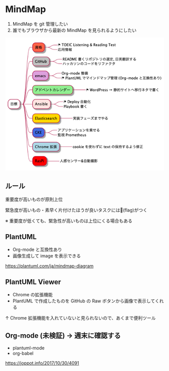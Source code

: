 # MindMap
1. MindMap を git 管理したい
2. 誰でもブラウザから最新の MindMap を見られるようにしたい

![](test.png)

## ルール
重要度が高いものが原則上位

緊急度が高いもの・素早く片付けたほうが良いタスクには🏁(flag)がつく

※ 重要度が低くても、緊急性が高いものは上位にくる場合もある

## PlantUML
- Org-mode と互換性あり
- 画像生成して image を表示できる

https://plantuml.com/ja/mindmap-diagram

## PlantUML Viewer
- Chrome の拡張機能
- PlantUML で作成したものを GitHub の Raw ボタンから画像で表示してくれる

↑ Chrome 拡張機能を入れていないと見られないので、あくまで便利ツール

## Org-mode (未検証) → 週末に確認する
- plantuml-mode
- org-babel

https://joppot.info/2017/10/30/4091
